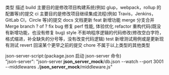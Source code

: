 类型 描述
build 主要目的是修改项目构建系统(例如 glup，webpack，rollup 的配置等)的提交
ci 主要目的是修改项目继续集成流程(例如 Travis，Jenkins，GitLab CI，Circle 等)的提交
docs 文档更新
feat 新增功能
merge 分支合并 Merge branch ? of ?
fix bug 修复
perf 性能, 体验优化
refactor 重构代码(既没有新增功能，也没有修复 bug)
style 不影响程序逻辑的代码修改(修改空白字符，格式缩进，补全缺失的分号等，没有改变代码逻辑)
test 新增测试用例或是更新现有测试
revert 回滚某个更早之前的提交
chore 不属于以上类型的其他类型

json-server-script:(package.json 启动 json-server 命令)  
"json-server": "json-server **json_server_mock**/db.json --watch --port 3001 --middlewares ./**json_server_mock**/middleware.js"
